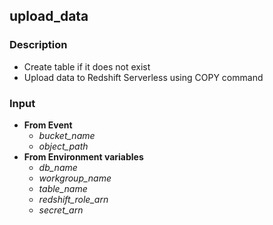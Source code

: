 ## upload_data

### Description
* Create table if it does not exist
* Upload data to Redshift Serverless using COPY command
  
### Input
* **From Event**
  * *bucket_name*
  * *object_path*
* **From Environment variables**
  * *db_name*
  * *workgroup_name*
  * *table_name*
  * *redshift_role_arn*
  * *secret_arn*
  